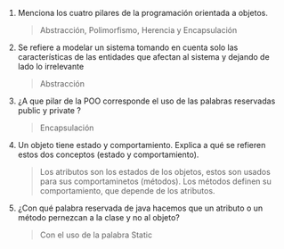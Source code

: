 1. Menciona los cuatro pilares de la programación orientada a objetos.
    > Abstracción, Polimorfismo, Herencia y Encapsulación

1. Se refiere a modelar un sistema tomando en cuenta solo las características de las entidades que afectan al sistema y dejando de lado lo irrelevante
    > Abstracción

1. ¿A que pilar de la POO corresponde el uso de las palabras reservadas public y private ?
    > Encapsulación

1. Un objeto tiene estado y comportamiento. Explica a qué se refieren estos dos conceptos (estado y comportamiento).
    > Los atributos son los estados de los objetos, estos son usados para sus comportaminetos (métodos).
    > Los métodos definen su comportamiento, que depende de los atributos.

1. ¿Con qué palabra reservada de java hacemos que un atributo o un método pernezcan a la clase y no al objeto?
    > Con el uso de la palabra Static

